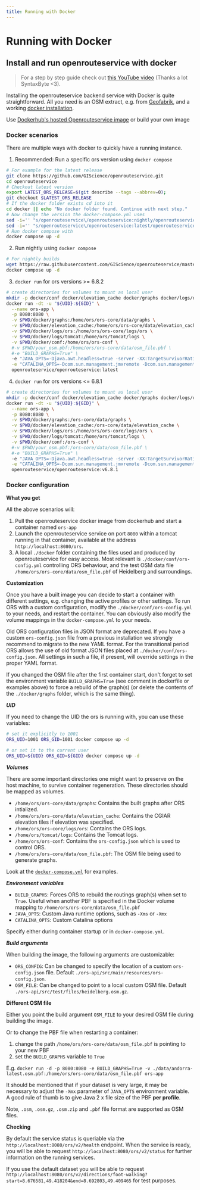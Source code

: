 ```yaml
---
title: Running with Docker
---
```


# Running with Docker

## Install and run openrouteservice with docker

> For a step by step guide check out [this YouTube video](https://www.youtube.com/watch?v=VQXlbqKArFk) (Thanks a lot SyntaxByte <3).

Installing the openrouteservice backend service with Docker is quite straightforward. All you need is an OSM extract, e.g. from [Geofabrik](http://download.geofabrik.de), and a working [docker installation](https://www.digitalocean.com/community/tutorial_collections/how-to-install-and-use-docker).

Use [Dockerhub's hosted Openrouteservice image](https://hub.docker.com/r/openrouteservice/openrouteservice) or build your own image
### Docker scenarios

There are multiple ways with docker to quickly have a running instance.


1. Recommended: Run a specific ors version using `docker compose`

```bash
# For example for the latest release
git clone https://github.com/GIScience/openrouteservice.git
cd openrouteservice
# Checkout latest version
export LATEST_ORS_RELEASE=$(git describe --tags --abbrev=0); 
git checkout $LATEST_ORS_RELEASE
# If the docker folder exists cd into it
cd docker || echo "No docker folder found. Continue with next step."
# Now change the version the docker-compose.yml uses
sed -i='' "s/openrouteservice\/openrouteservice:nightly/openrouteservice\/openrouteservice:$LATEST_ORS_RELEASE/g" docker-compose.yml
sed -i='' "s/openrouteservice\/openrouteservice:latest/openrouteservice\/openrouteservice:$LATEST_ORS_RELEASE/g" docker-compose.yml
# Run docker compose with
docker compose up -d
```

2. Run nightly using `docker compose`

```bash
# For nightly builds
wget https://raw.githubusercontent.com/GIScience/openrouteservice/master/docker-compose.yml
docker compose up -d
```

3. `docker run` for ors versions >= 6.8.2

```bash
# create directories for volumes to mount as local user
mkdir -p docker/conf docker/elevation_cache docker/graphs docker/logs/ors docker/logs/tomcat
docker run -dt -u "${UID}:${GID}" \
  --name ors-app \
  -p 8080:8080 \
  -v $PWD/docker/graphs:/home/ors/ors-core/data/graphs \
  -v $PWD/docker/elevation_cache:/home/ors/ors-core/data/elevation_cache \
  -v $PWD/docker/logs/ors:/home/ors/ors-core/logs/ors \
  -v $PWD/docker/logs/tomcat:/home/ors/tomcat/logs \
  -v $PWD/docker/conf:/home/ors/ors-conf \
  #-v $PWD/your_osm.pbf:/home/ors/ors-core/data/osm_file.pbf \
  #-e "BUILD_GRAPHS=True" \
  -e "JAVA_OPTS=-Djava.awt.headless=true -server -XX:TargetSurvivorRatio=75 -XX:SurvivorRatio=64 -XX:MaxTenuringThreshold=3 -XX:+UseG1GC -XX:+ScavengeBeforeFullGC -XX:ParallelGCThreads=4 -Xms1g -Xmx2g" \
  -e "CATALINA_OPTS=-Dcom.sun.management.jmxremote -Dcom.sun.management.jmxremote.port=9001 -Dcom.sun.management.jmxremote.rmi.port=9001 -Dcom.sun.management.jmxremote.authenticate=false -Dcom.sun.management.jmxremote.ssl=false -Djava.rmi.server.hostname=localhost" \
  openrouteservice/openrouteservice:latest
```

4. `docker run` for ors versions <= 6.8.1

```bash
# create directories for volumes to mount as local user
mkdir -p docker/conf docker/elevation_cache docker/graphs docker/logs/ors docker/logs/tomcat
docker run -dt -u "${UID}:${GID}" \
  --name ors-app \
  -p 8080:8080 \
  -v $PWD/docker/graphs:/ors-core/data/graphs \
  -v $PWD/docker/elevation_cache:/ors-core/data/elevation_cache \
  -v $PWD/docker/logs/ors:/home/ors/ors-core/logs/ors \
  -v $PWD/docker/logs/tomcat:/home/ors/tomcat/logs \
  -v $PWD/docker/conf:/ors-conf \
  #-v $PWD/your_osm.pbf:/ors-core/data/osm_file.pbf \
  #-e "BUILD_GRAPHS=True" \
  -e "JAVA_OPTS=-Djava.awt.headless=true -server -XX:TargetSurvivorRatio=75 -XX:SurvivorRatio=64 -XX:MaxTenuringThreshold=3 -XX:+UseG1GC -XX:+ScavengeBeforeFullGC -XX:ParallelGCThreads=4 -Xms1g -Xmx2g" \
  -e "CATALINA_OPTS=-Dcom.sun.management.jmxremote -Dcom.sun.management.jmxremote.port=9001 -Dcom.sun.management.jmxremote.rmi.port=9001 -Dcom.sun.management.jmxremote.authenticate=false -Dcom.sun.management.jmxremote.ssl=false -Djava.rmi.server.hostname=localhost" \
  openrouteservice/openrouteservice:v6.8.1
```

### Docker configuration

**What you get**

All the above scenarios will:

1. Pull the openrouteservice docker image from dockerhub and start a container named `ors-app`
2. Launch the openrouteservice service on port `8080` within a tomcat running in that container, available at the address `http://localhost:8080/ors`.
3. A local `./docker` folder containing the files used and produced by openrouteservice for easy access. Most relevant is `./docker/conf/ors-config.yml` controlling ORS behaviour, and the test OSM data file  `/home/ors/ors-core/data/osm_file.pbf` of Heidelberg and surroundings.

**Customization**

Once you have a built image you can decide to start a container with different settings, e.g. changing the active profiles or other settings. To run ORS with a custom configuration, modify the `./docker/conf/ors-config.yml` to your needs, and restart the container. You can obviously also modify the volume mappings in the `docker-compose.yml` to your needs.

Old ORS configuration files in JSON format are deprecated. If you have a custom `ors-config.json` file from a previous installation we strongly recommend to migrate to the new YAML format. For the transitional period ORS allows the use of old format JSON files placed at `./docker/conf/ors-config.json`. All settings in such a file, if present, will override settings in the proper YAML format.

If you changed the OSM file after the first container start, don't forget to set the environment variable `BUILD_GRAPHS=True` (see comment in dockerfile or examples above) to force a rebuild of the graph(s) (or delete the contents of the `./docker/graphs` folder, which is the same thing).

***UID***

If you need to change the UID the ors is running with, you can use these variables:
```bash
# set it explicitly to 1001
ORS_UID=1001 ORS_GID=1001 docker compose up -d

# or set it to the current user
ORS_UID=${UID} ORS_GID=${GID} docker compose up -d
```

***Volumes***

There are some important directories one might want to preserve on the host machine, to survive container regeneration. These directories should be mapped as volumes. 

- `/home/ors/ors-core/data/graphs`: Contains the built graphs after ORS intialized.
- `/home/ors/ors-core/data/elevation_cache`: Contains the CGIAR elevation tiles if elevation was specified.
- `/home/ors/ors-core/logs/ors`: Contains the ORS logs.
- `/home/ors/tomcat/logs`: Contains the Tomcat logs.
- `/home/ors/ors-conf`: Contains the `ors-config.json` which is used to control ORS.
- `/home/ors/ors-core/data/osm_file.pbf`: The OSM file being used to generate graphs.

Look at the [`docker-compose.yml`](https://github.com/GIScience/openrouteservice/blob/master/docker-compose.yml) for examples.

***Environment variables***

- `BUILD_GRAPHS`: Forces ORS to rebuild the routings graph(s) when set to `True`. Useful when another PBF is specified in the Docker volume mapping to `/home/ors/ors-core/data/osm_file.pbf`
- `JAVA_OPTS`: Custom Java runtime options, such as `-Xms` or `-Xmx`
- `CATALINA_OPTS`: Custom Catalina options

Specify either during container startup or in `docker-compose.yml`.

***Build arguments***

When building the image, the following arguments are customizable:

- `ORS_CONFIG`: Can be changed to specify the location of a custom `ors-config.json` file. Default `./ors-api/src/main/resources/ors-config.json`.
- `OSM_FILE`: Can be changed to point to a local custom OSM file. Default `./ors-api/src/test/files/heidelberg.osm.gz`.

**Different OSM file**

Either you point the build argument `OSM_FILE` to your desired OSM file during building the image.

Or to change the PBF file when restarting a container:

1. change the path `/home/ors/ors-core/data/osm_file.pbf` is pointing to your new PBF
2. set the `BUILD_GRAPHS` variable to `True`

E.g.
`docker run -d -p 8080:8080 -e BUILD_GRAPHS=True -v ./data/andorra-latest.osm.pbf:/home/ors/ors-core/data/osm_file.pbf ors-app`

It should be mentioned that if your dataset is very large, it may be necessary to adjust the `-Xmx` parameter of `JAVA_OPTS` environment variable. A good rule of thumb is to give Java 2 x file size of the PBF **per profile**.

Note, `.osm`, `.osm.gz`, `.osm.zip` and `.pbf` file format are supported as OSM files.

**Checking**

By default the service status is queriable via the `http://localhost:8080/ors/v2/health` endpoint. When the service is ready, you will be able to request `http://localhost:8080/ors/v2/status` for further information on the running services.

If you use the default dataset you will be able to request `http://localhost:8080/ors/v2/directions/foot-walking?start=8.676581,49.418204&end=8.692803,49.409465` for test purposes.
